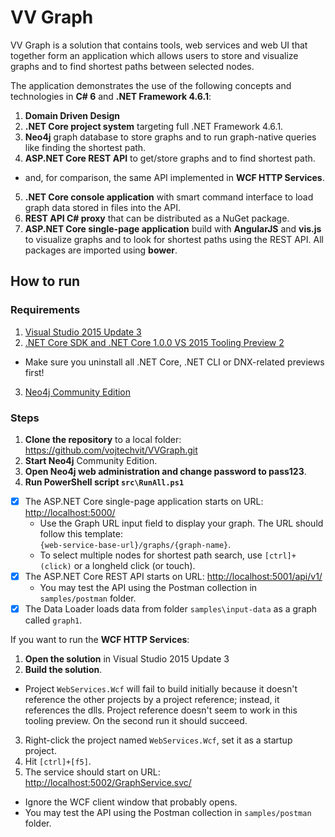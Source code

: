 # VV Graph

VV Graph is a solution that contains tools, web services and web UI that together form an application which allows users to store and visualize graphs and to find shortest paths between selected nodes.

The application demonstrates the use of the following concepts and technologies in **C# 6** and **.NET Framework 4.6.1**:

1. **Domain Driven Design**
2. **.NET Core project system** targeting full .NET Framework 4.6.1.
3. **Neo4j** graph database to store graphs and to run graph-native queries like finding the shortest path.
4. **ASP.NET Core REST API** to get/store graphs and to find shortest path.
  - and, for comparison, the same API implemented in **WCF HTTP Services**.
5. **.NET Core console application** with smart command interface to load graph data stored in files into the API.
7. **REST API C# proxy** that can be distributed as a NuGet package.
8. **ASP.NET Core single-page application** build with **AngularJS** and **vis.js** to visualize graphs and to look for shortest paths using the REST API. All packages are imported using **bower**.

## How to run

### Requirements

1. [Visual Studio 2015 Update 3](https://www.visualstudio.com/en-us/news/releasenotes/vs2015-update3-vs)
2. [.NET Core SDK and .NET Core 1.0.0 VS 2015 Tooling Preview 2](https://www.microsoft.com/net/core#windows)
  - Make sure you uninstall all .NET Core, .NET CLI or DNX-related previews first!
3. [Neo4j Community Edition](https://neo4j.com/download/)

### Steps

1. **Clone the repository** to a local folder: https://github.com/vojtechvit/VVGraph.git
2. **Start Neo4j** Community Edition. 
3. **Open Neo4j web administration and change password to pass123**.
4. **Run PowerShell script `src\RunAll.ps1`**
  - [x] The ASP.NET Core single-page application starts on URL: [http://localhost:5000/](http://localhost:5000/)
    - Use the Graph URL input field to display your graph. The URL should follow this template:<br/>
      `{web-service-base-url}/graphs/{graph-name}`.
    - To select multiple nodes for shortest path search, use `[ctrl]+(click)` or a longheld click (or touch).
  - [x] The ASP.NET Core REST API starts on URL: [http://localhost:5001/api/v1/](http://localhost:5001/api/v1/)
    - You may test the API using the Postman collection in `samples/postman` folder.
  - [x] The Data Loader loads data from folder `samples\input-data` as a graph called `graph1`.

If you want to run the **WCF HTTP Services**:

1. **Open the solution** in Visual Studio 2015 Update 3
2. **Build the solution**.
  - Project `WebServices.Wcf` will fail to build initially because it doesn't reference the other projects by a project reference; instead, it references the dlls. Project reference doesn't seem to work in this tooling preview. On the second run it should succeed.
3. Right-click the project named `WebServices.Wcf`, set it as a startup project.
4. Hit `[ctrl]+[f5]`.
5. The service should start on URL: [http://localhost:5002/GraphService.svc/](http://localhost:5002/GraphService.svc/)
  - Ignore the WCF client window that probably opens.
  - You may test the API using the Postman collection in `samples/postman` folder.